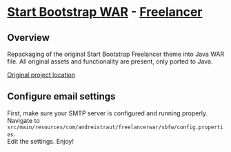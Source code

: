 # [Start Bootstrap WAR](http://startbootstrap.com/) - [Freelancer](http://startbootstrap.com/template-overviews/freelancer/)

## Overview
Repackaging of the original Start Bootstrap Freelancer theme into Java WAR file.
All original assets and functionality are present, only ported to Java.

[Original project location](https://github.com/BlackrockDigital/startbootstrap-freelancer)

## Configure email settings
First, make sure your SMTP server is configured and running properly.  
Navigate to `src/main/resources/com/andreistraut/freelancerwar/sbfw/config.properties`.  
Edit the settings.
Enjoy!